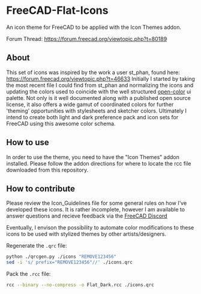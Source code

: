 # FreeCAD-Flat-Icons
An icon theme for FreeCAD to be applied with the Icon Themes addon.

Forum Thread: https://forum.freecad.org/viewtopic.php?t=80189

## About
This set of icons was inspired by the work a user st_phan, found here: https://forum.freecad.org/viewtopic.php?t=46633
Initially I started by taking the most recent file I could find from st_phan and normalizing the icons and updating the colors used to coincide with the well structured [open-color](https://github.com/yeun/open-color) ui palette. Not only is it well documented along with a published open source license, it also offers a wide gamut of coordinated colors for further 'theming' opportunities with stylesheets and sketcher colors. Ultimately I intend to create both light and dark preference pack and icon sets for FreeCAD using this awesome color schema.

## How to use
In order to use the theme, you need to have the "Icon Themes" addon installed. Please follow the addon directions for where to locate the rcc file downloaded from this repository.

## How to contribute
Please review the Icon_Guidelines file for some general rules on how I've developed these icons. It is rather incomplete, however I am available to answer questions and recieve feedback via the [FreeCAD Discord](https://discord.gg/uh85ZRNcfk)

Eventually, I envison the possibility to automate color modifications to these icons to be used with stylized themes by other artists/designers.


Regenerate the `.qrc` file:

``` bash
python ./qrcgen.py ./icons "REMOVE123456"
sed -i 's/ prefix="REMOVE123456"//' ./icons.qrc

```

Pack the `.rcc` file:

``` bash
rcc --binary --no-compress -o Flat_Dark.rcc ./icons.qrc

```
